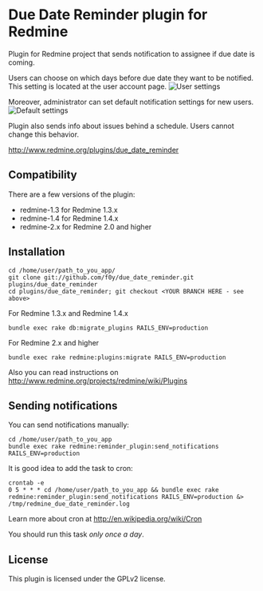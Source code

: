# Due Date Reminder plugin for Redmine

Plugin for Redmine project that sends notification to assignee if due date is coming.

Users can choose on which days before due date they want to be notified.
This setting is located at the user account page.
![User settings](https://github.com/f0y/due_date_reminder/raw/devel/doc/user_settings.png)

Moreover, administrator can set default notification settings for new users.
![Default settings](https://github.com/f0y/due_date_reminder/raw/devel/doc/default_settings.png)

Plugin also sends info about issues behind a schedule.
Users cannot change this behavior.

http://www.redmine.org/plugins/due_date_reminder

## Compatibility

There are a few versions of the plugin:
* redmine-1.3 for Redmine 1.3.x
* redmine-1.4 for Redmine 1.4.x
* redmine-2.x for Redmine 2.0 and higher

## Installation

    cd /home/user/path_to_you_app/
    git clone git://github.com/f0y/due_date_reminder.git plugins/due_date_reminder
    cd plugins/due_date_reminder; git checkout <YOUR BRANCH HERE - see above>

For Redmine 1.3.x and Redmine 1.4.x

    bundle exec rake db:migrate_plugins RAILS_ENV=production

For Redmine 2.x and higher

    bundle exec rake redmine:plugins:migrate RAILS_ENV=production

Also you can read instructions on http://www.redmine.org/projects/redmine/wiki/Plugins

## Sending notifications
You can send notifications manually:

    cd /home/user/path_to_you_app
    bundle exec rake redmine:reminder_plugin:send_notifications RAILS_ENV=production

It is good idea to add the task to cron:

    crontab -e
    0 5 * * * cd /home/user/path_to_you_app && bundle exec rake redmine:reminder_plugin:send_notifications RAILS_ENV=production &> /tmp/redmine_due_date_reminder.log

Learn more about cron at http://en.wikipedia.org/wiki/Cron

You should run this task *only* *once* *a* *day*.

## License

This plugin is licensed under the GPLv2 license.

